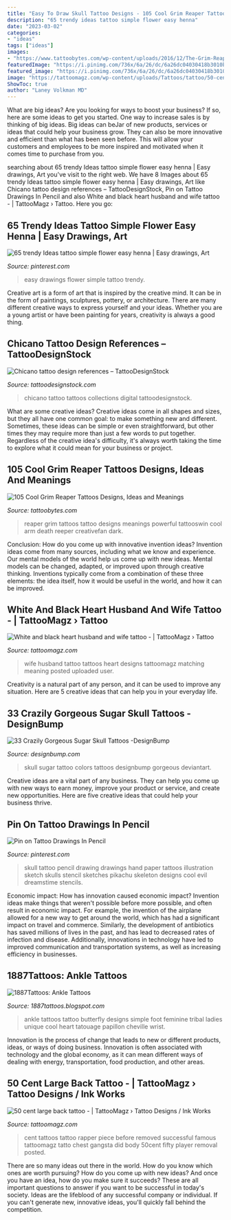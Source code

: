```yaml
---
title: "Easy To Draw Skull Tattoo Designs - 105 Cool Grim Reaper Tattoos Designs, Ideas And Meanings"
description: "65 trendy ideas tattoo simple flower easy henna"
date: "2023-03-02"
categories:
- "ideas"
tags: ["ideas"]
images:
- "https://www.tattoobytes.com/wp-content/uploads/2016/12/The-Grim-Reaper-Tattoo-on-Arm.jpg"
featuredImage: "https://i.pinimg.com/736x/6a/26/dc/6a26dc04030418b3010b507cfbd96157.jpg"
featured_image: "https://i.pinimg.com/736x/6a/26/dc/6a26dc04030418b3010b507cfbd96157.jpg"
image: "https://tattoomagz.com/wp-content/uploads/Tattoos/tattoo/50-cent-large-back-tattoo-664x900.jpg"
ShowToc: true
author: "Laney Volkman MD"
---
```



What are big ideas?
Are you looking for ways to boost your business? If so, here are some ideas to get you started. 
One way to increase sales is by thinking of big ideas. Big ideas can beJar of new products, services or ideas that could help your business grow. They can also be more innovative and efficient than what has been seen before. This will allow your customers and employees to be more inspired and motivated when it comes time to purchase from you.

	

		
searching about 65 trendy Ideas tattoo simple flower easy henna | Easy drawings, Art you've visit to the right web. We have 8 Images about 65 trendy Ideas tattoo simple flower easy henna | Easy drawings, Art like Chicano tattoo design references – TattooDesignStock, Pin on Tattoo Drawings In Pencil and also White and black heart husband and wife tattoo - | TattooMagz › Tattoo. Here you go:
		
    
## 65 Trendy Ideas Tattoo Simple Flower Easy Henna | Easy Drawings, Art

<img loading=lazy src="https://i.pinimg.com/736x/6a/26/dc/6a26dc04030418b3010b507cfbd96157.jpg" onerror="this.onerror=null;this.src='https://tse1.mm.bing.net/th?id=OIP.dgL9de0AQZQK4eR6tUTe3wAAAA&amp;pid=15.1';" alt="65 trendy Ideas tattoo simple flower easy henna | Easy drawings, Art">

_Source: pinterest.com_

>easy drawings flower simple tattoo trendy. 

	

Creative art is a form of art that is inspired by the creative mind. It can be in the form of paintings, sculptures, pottery, or architecture. There are many different creative ways to express yourself and your ideas. Whether you are a young artist or have been painting for years, creativity is always a good thing.

    
## Chicano Tattoo Design References – TattooDesignStock

<img loading=lazy src="https://cdn.shopify.com/s/files/1/0094/6080/9786/collections/EYESSERIE2_1200x1200.png?v=1559939128" onerror="this.onerror=null;this.src='https://tse1.mm.bing.net/th?id=OIP.h-v6cB0GyD_92ACC3H4dvAHaKe&amp;pid=15.1';" alt="Chicano tattoo design references – TattooDesignStock">

_Source: tattoodesignstock.com_

>chicano tattoo tattoos collections digital tattoodesignstock. 

	

What are some creative ideas?
Creative ideas come in all shapes and sizes, but they all have one common goal: to make something new and different. Sometimes, these ideas can be simple or even straightforward, but other times they may require more than just a few words to put together. Regardless of the creative idea's difficulty, it's always worth taking the time to explore what it could mean for your business or project.

    
## 105 Cool Grim Reaper Tattoos Designs, Ideas And Meanings

<img loading=lazy src="https://www.tattoobytes.com/wp-content/uploads/2016/12/The-Grim-Reaper-Tattoo-on-Arm.jpg" onerror="this.onerror=null;this.src='https://tse4.mm.bing.net/th?id=OIP.WHonh5jfaYvZuZQgiHSjpwHaJ4&amp;pid=15.1';" alt="105 Cool Grim Reaper Tattoos Designs, Ideas and Meanings">

_Source: tattoobytes.com_

>reaper grim tattoos tattoo designs meanings powerful tattooswin cool arm death reeper creativefan dark. 

	

Conclusion: How do you come up with innovative invention ideas?
Invention ideas come from many sources, including what we know and experience. Our mental models of the world help us come up with new ideas. Mental models can be changed, adapted, or improved upon through creative thinking. Inventions typically come from a combination of these three elements: the idea itself, how it would be useful in the world, and how it can be improved.

    
## White And Black Heart Husband And Wife Tattoo - | TattooMagz › Tattoo

<img loading=lazy src="https://tattoomagz.com/wp-content/uploads/Tattoos/tattoo/White-and-black-heart-husband-and-wife-tattoo.jpg" onerror="this.onerror=null;this.src='https://tse2.mm.bing.net/th?id=OIP.KtRGCZcyL94SkB1mApfLcgHaJ3&amp;pid=15.1';" alt="White and black heart husband and wife tattoo - | TattooMagz › Tattoo">

_Source: tattoomagz.com_

>wife husband tattoo tattoos heart designs tattoomagz matching meaning posted uploaded user. 

	

Creativity is a natural part of any person, and it can be used to improve any situation. Here are 5 creative ideas that can help you in your everyday life.

    
## 33 Crazily Gorgeous Sugar Skull Tattoos -DesignBump

<img loading=lazy src="https://designbump.com/wp-content/uploads/2015/07/Sugar-Skull-Tattoo-images.jpg" onerror="this.onerror=null;this.src='https://tse2.mm.bing.net/th?id=OIP.8SMbs98cDdGj9rEWxtDR8AHaEO&amp;pid=15.1';" alt="33 Crazily Gorgeous Sugar Skull Tattoos -DesignBump">

_Source: designbump.com_

>skull sugar tattoo colors tattoos designbump gorgeous deviantart. 

	

Creative ideas are a vital part of any business. They can help you come up with new ways to earn money, improve your product or service, and create new opportunities. Here are five creative ideas that could help your business thrive.

    
## Pin On Tattoo Drawings In Pencil

<img loading=lazy src="https://i.pinimg.com/736x/f4/46/c6/f446c614a41ec97f69ceb83b9b7ac8e6--drawings-of-tattoos-art-tattoos.jpg" onerror="this.onerror=null;this.src='https://tse4.mm.bing.net/th?id=OIP.EYX2UJyogorkO5N7GlR8PwHaKK&amp;pid=15.1';" alt="Pin on Tattoo Drawings In Pencil">

_Source: pinterest.com_

>skull tattoo pencil drawing drawings hand paper tattoos illustration sketch skulls stencil sketches pikachu skeleton designs cool evil dreamstime stencils. 

	

Economic impact: How has innovation caused economic impact?
Invention ideas make things that weren't possible before more possible, and often result in economic impact. For example, the invention of the airplane allowed for a new way to get around the world, which has had a significant impact on travel and commerce. Similarly, the development of antibiotics has saved millions of lives in the past, and has lead to decreased rates of infection and disease. Additionally, innovations in technology have led to improved communication and transportation systems, as well as increasing efficiency in businesses.

    
## 1887Tattoos: Ankle Tattoos

<img loading=lazy src="http://2.bp.blogspot.com/-w_rUl1j9lTo/UPhav2AKD0I/AAAAAAAAIiM/39f8OGzK17E/s1600/Butterfly-Tattoo-Design-for-Teens-Ankle.jpg" onerror="this.onerror=null;this.src='https://tse1.mm.bing.net/th?id=OIP.M1ADQ2iBSYYN-M5dEM3PiwHaJ3&amp;pid=15.1';" alt="1887Tattoos: Ankle Tattoos">

_Source: 1887tattoos.blogspot.com_

>ankle tattoos tattoo butterfly designs simple foot feminine tribal ladies unique cool heart tatouage papillon cheville wrist. 

	

Innovation is the process of change that leads to new or different products, ideas, or ways of doing business. Innovation is often associated with technology and the global economy, as it can mean different ways of dealing with energy, transportation, food production, and other areas.

    
## 50 Cent Large Back Tattoo - | TattooMagz › Tattoo Designs / Ink Works

<img loading=lazy src="https://tattoomagz.com/wp-content/uploads/Tattoos/tattoo/50-cent-large-back-tattoo-664x900.jpg" onerror="this.onerror=null;this.src='https://tse2.mm.bing.net/th?id=OIP.pQ9mFH7-uEbzyaQzXG4l2gHaKC&amp;pid=15.1';" alt="50 cent large back tattoo - | TattooMagz › Tattoo Designs / Ink Works">

_Source: tattoomagz.com_

>cent tattoos tattoo rapper piece before removed successful famous tattoomagz tatto chest gangsta did body 50cent fifty player removal posted. 

	

There are so many ideas out there in the world. How do you know which ones are worth pursuing? How do you come up with new ideas? And once you have an idea, how do you make sure it succeeds? These are all important questions to answer if you want to be successful in today's society. Ideas are the lifeblood of any successful company or individual. If you can't generate new, innovative ideas, you'll quickly fall behind the competition.

